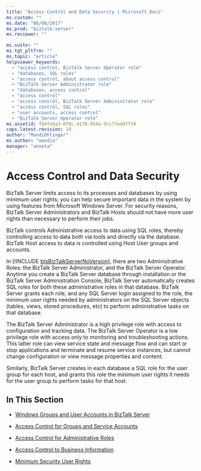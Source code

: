 ```yaml
---
title: "Access Control and Data Security | Microsoft Docs"
ms.custom: ""
ms.date: "06/08/2017"
ms.prod: "biztalk-server"
ms.reviewer: ""

ms.suite: ""
ms.tgt_pltfrm: ""
ms.topic: "article"
helpviewer_keywords: 
  - "access control, BizTalk Server Operator role"
  - "databases, SQL roles"
  - "access control, about access control"
  - "BizTalk Server Administrator role"
  - "databases, access control"
  - "access control"
  - "access control, BizTalk Server Administrator role"
  - "access control, SQL roles"
  - "user accounts, access control"
  - "BizTalk Server Operator role"
ms.assetid: f04fd4a3-0f8c-4170-934a-9cc77edd7f34
caps.latest.revision: 10
author: "MandiOhlinger"
ms.author: "mandia"
manager: "anneta"
---
```

# Access Control and Data Security
BizTalk Server limits access to its processes and databases by using minimum user rights; you can help secure important data in the system by using features from Microsoft Windows Server. For security reasons, BizTalk Server Administrators and BizTalk Hosts should not have more user rights than necessary to perform their jobs.  
  
 BizTalk controls Administrative access to data using SQL roles, thereby controlling access to data both via tools and directly via the database. BizTalk Host access to data is controlled using Host User groups and accounts.  
  
 In [!INCLUDE [btsBizTalkServerNoVersion](../includes/btsbiztalkservernoversion-md.md)], there are two Administrative Roles: the BizTalk Server Administrator, and the BizTalk Server Operator. Anytime you create a BizTalk Server database through installation or the BizTalk Server Administration Console, BizTalk Server automatically creates SQL roles for both these administrative roles in that database. BizTalk Server grants each role, and any SQL Server login assigned to the role, the minimum user rights needed by administrators on the SQL Server objects (tables, views, stored procedures, etc) to perform administrative tasks on that database.  
  
 The BizTalk Server Administrator is a high privilege role with access to configuration and tracking data. The BizTalk Server Operator is a low privilege role with access only to monitoring and troubleshooting actions. This latter role can view service state and message flow and can start or stop applications and terminate and resume service instances, but cannot change configuration or view message properties and content.  
  
 Similarly, BizTalk Server creates in each database a SQL role for the user group for each host, and grants this role the minimum user rights it needs for the user group to perform tasks for that host.  
  
## In This Section  
  
-   [Windows Groups and User Accounts in BizTalk Server](../core/windows-groups-and-user-accounts-in-biztalk-server.md)  
  
-   [Access Control for Groups and Service Accounts](../core/access-control-for-groups-and-service-accounts.md)  
  
-   [Access Control for Administrative Roles](../core/access-control-for-administrative-roles.md)  
  
-   [Access Control to Business Information](../core/access-control-to-business-information.md)  
  
-   [Minimum Security User Rights](../core/minimum-security-user-rights.md)